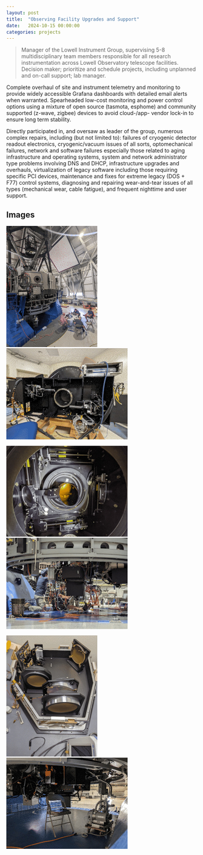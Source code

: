 ```yaml
---
layout: post
title:  "Observing Facility Upgrades and Support"
date:   2024-10-15 00:00:00
categories: projects
---
```


> Manager of the Lowell Instrument Group, supervising 5-8 multidisciplinary team members responsible for all research instrumentation across Lowell Observatory telescope facilities. Decision maker; prioritize and schedule projects, including unplanned and on-call support; lab manager.

Complete overhaul of site and instrument telemetry and monitoring to provide widely accessible Grafana dashboards with detailed email alerts when warranted. Spearheaded low-cost monitoring and power control options using a mixture of open source (tasmota, esphome) and community supported (z-wave, zigbee) devices to avoid cloud-/app- vendor lock-in to ensure long term stability.

Directly participated in, and oversaw as leader of the group, numerous complex repairs, including (but not limited to): failures of cryogenic detector readout electronics, cryogenic/vacuum issues of all sorts, optomechanical failures, network and software failures especially those related to aging infrastructure and operating systems, system and network administrator type problems involving DNS and DHCP, infrastructure upgrades and overhauls, virtualization of legacy software including those requiring specific PCI devices, maintenance and fixes for extreme legacy (DOS + F77) control systems, diagnosing and repairing wear-and-tear issues of all types (mechanical wear, cable fatigue), and frequent nighttime and user support.

## Images
[![LIG LDT Crew](/content/images/320idx/lowell_ldtcrew.jpg)](/content/images/originals/lowell_ldtcrew.jpg)
[![LDT RC Cube Probes](/content/images/320idx/lowell_ldtcuberc.jpg)](/content/images/originals/lowell_ldtcuberc.jpg)

[![LDT RC Cube Folds](/content/images/320idx/lowell_ldtcubefolds.jpg)](/content/images/originals/lowell_ldtcubefolds.jpg)
[![Working under the LDT](/content/images/320idx/lowell_ldtcubework.jpg)](/content/images/originals/lowell_ldtcubework.jpg)

[![NIHTS internal fixes](/content/images/320idx/lowell_nihts.jpg)](/content/images/originals/lowell_nihts.jpg)
[![Instrument servicing](/content/images/320idx/lowell_ldtundercube.jpg)](/content/images/originals/lowell_ldtundercube.jpg)
